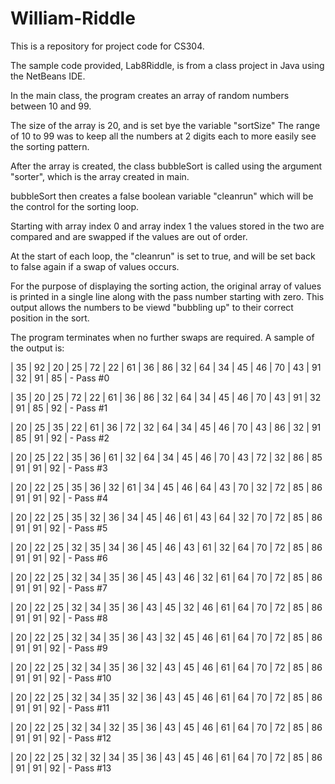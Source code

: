 # William-Riddle
This is a repository for project code for CS304.

The sample code provided, Lab8Riddle, is from a class project in Java using the NetBeans IDE.


In the main class, the program creates an array of random numbers between 10 and 99.

The size of the array is 20, and is set bye the variable "sortSize" 
The range of 10 to 99 was to keep all the numbers at 2 digits each to more easily see the sorting pattern.

After the array is created, the class bubbleSort is called using the argument "sorter", which is the array created in main.

bubbleSort then creates a false boolean variable "cleanrun" which will be the control for the sorting loop.

Starting with array index 0 and array index 1 the values stored in the two are compared and are swapped if the values are out of order.

At the start of each loop, the "cleanrun" is set to true, and will be set back to false again if a swap of values occurs.

For the purpose of displaying the sorting action, the original array of values is printed in a single line along with the pass number starting with zero.  This output allows the numbers to be viewd "bubbling up" to their correct position in the sort.

The program terminates when no further swaps are required.  A sample of the output is:

| 35 | 92 | 20 | 25 | 72 | 22 | 61 | 36 | 86 | 32 | 64 | 34 | 45 | 46 | 70 | 43 | 91 | 32 | 91 | 85 |  - Pass #0

| 35 | 20 | 25 | 72 | 22 | 61 | 36 | 86 | 32 | 64 | 34 | 45 | 46 | 70 | 43 | 91 | 32 | 91 | 85 | 92 |  - Pass #1

| 20 | 25 | 35 | 22 | 61 | 36 | 72 | 32 | 64 | 34 | 45 | 46 | 70 | 43 | 86 | 32 | 91 | 85 | 91 | 92 |  - Pass #2

| 20 | 25 | 22 | 35 | 36 | 61 | 32 | 64 | 34 | 45 | 46 | 70 | 43 | 72 | 32 | 86 | 85 | 91 | 91 | 92 |  - Pass #3

| 20 | 22 | 25 | 35 | 36 | 32 | 61 | 34 | 45 | 46 | 64 | 43 | 70 | 32 | 72 | 85 | 86 | 91 | 91 | 92 |  - Pass #4

| 20 | 22 | 25 | 35 | 32 | 36 | 34 | 45 | 46 | 61 | 43 | 64 | 32 | 70 | 72 | 85 | 86 | 91 | 91 | 92 |  - Pass #5

| 20 | 22 | 25 | 32 | 35 | 34 | 36 | 45 | 46 | 43 | 61 | 32 | 64 | 70 | 72 | 85 | 86 | 91 | 91 | 92 |  - Pass #6

| 20 | 22 | 25 | 32 | 34 | 35 | 36 | 45 | 43 | 46 | 32 | 61 | 64 | 70 | 72 | 85 | 86 | 91 | 91 | 92 |  - Pass #7

| 20 | 22 | 25 | 32 | 34 | 35 | 36 | 43 | 45 | 32 | 46 | 61 | 64 | 70 | 72 | 85 | 86 | 91 | 91 | 92 |  - Pass #8

| 20 | 22 | 25 | 32 | 34 | 35 | 36 | 43 | 32 | 45 | 46 | 61 | 64 | 70 | 72 | 85 | 86 | 91 | 91 | 92 |  - Pass #9

| 20 | 22 | 25 | 32 | 34 | 35 | 36 | 32 | 43 | 45 | 46 | 61 | 64 | 70 | 72 | 85 | 86 | 91 | 91 | 92 |  - Pass #10

| 20 | 22 | 25 | 32 | 34 | 35 | 32 | 36 | 43 | 45 | 46 | 61 | 64 | 70 | 72 | 85 | 86 | 91 | 91 | 92 |  - Pass #11

| 20 | 22 | 25 | 32 | 34 | 32 | 35 | 36 | 43 | 45 | 46 | 61 | 64 | 70 | 72 | 85 | 86 | 91 | 91 | 92 |  - Pass #12

| 20 | 22 | 25 | 32 | 32 | 34 | 35 | 36 | 43 | 45 | 46 | 61 | 64 | 70 | 72 | 85 | 86 | 91 | 91 | 92 |  - Pass #13
